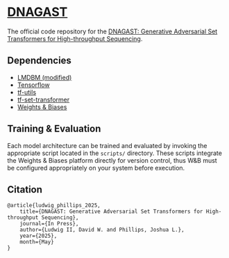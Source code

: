 # [DNAGAST]()

The official code repository for the [DNAGAST: Generative Adversarial Set Transformers for High-throughput Sequencing]().

## Dependencies

- [LMDBM (modified)](https://github.com/SirDavidLudwig/lmdb-python-dbm)
- [Tensorflow](https://www.tensorflow.org/)
- [tf-utils](https://github.com/DLii-Research/tf-utils)
- [tf-set-transformer](https://github.com/DLii-Research/tf-set-transformer)
- [Weights & Biases](https://wandb.ai)

## Training & Evaluation

Each model architecture can be trained and evaluated by invoking the appropriate script located in the `scripts/` directory. These scripts integrate the Weights & Biases platform directly for version control, thus W&B must be configured appropriately on your system before execution.

## Citation

```
@article{ludwig_phillips_2025,
    title={DNAGAST: Generative Adversarial Set Transformers for High-throughput Sequencing},
    journal={In Press},
    author={Ludwig II, David W. and Phillips, Joshua L.},
    year={2025},
    month={May}
}
```